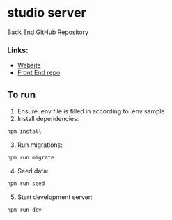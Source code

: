 # studio server

Back End GitHub Repository

### Links:

- [Website](https://ideation-studio.dev)
- [Front End repo](https://github.com/afyqzarof/studio-client)

## To run

1. Ensure .env file is filled in according to .env.sample
2. Install dependencies:

```bash
npm install
```

3. Run migrations:

```bash
npm run migrate
```

4. Seed data:

```bash
npm run seed
```

5. Start development server:

```bash
npm run dev
```
